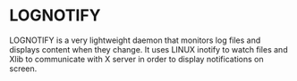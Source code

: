 # LOGNOTIFY


LOGNOTIFY is a very lightweight daemon that monitors log files and displays
content when they change.
It uses LINUX inotify to watch files and Xlib to communicate with X server
in order to display notifications on screen.




